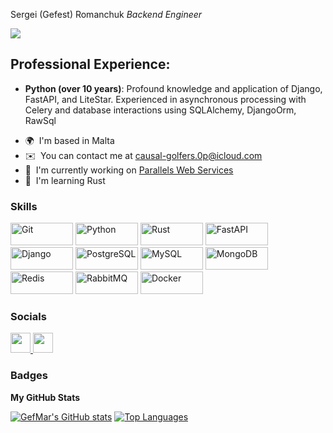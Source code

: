 Sergei (Gefest) Romanchuk *Backend Engineer*

<a href="https://www.github.com/GefMar" target="_blank" rel="noreferrer"><img src="https://img.shields.io/github/followers/GefMar?logo=github&style=for-the-badge&color=0891b2&labelColor=1c1917" /></a>

## Professional Experience:  
- **Python (over 10 years)**: Profound knowledge and application of Django, FastAPI, and LiteStar. 
  Experienced in asynchronous processing with Celery and database interactions using SQLAlchemy, DjangoOrm, RawSql
  
* 🌍  I'm based in Malta  
* ✉️  You can contact me at [causal-golfers.0p@icloud.com](mailto:causal-golfers.0p@icloud.com)  
* 🚀  I'm currently working on [Parallels Web Services](http://www.parallels.com/eu/)  
* 🧠  I'm learning Rust



### Skills  

<p align="left"> 
<a href="https://git-scm.com/" target="_blank" rel="noreferrer"><img src="https://img.shields.io/badge/Git-F05032?style=for-the-badge&logo=git&logoColor=white" width="100" height="36" alt="Git" /></a>
<a href="https://www.python.org/" target="_blank" rel="noreferrer"><img src="https://img.shields.io/badge/Python-3776AB?style=for-the-badge&logo=python&logoColor=white" width="100" height="36" alt="Python" /></a>
<a href="https://www.rust-lang.org/" target="_blank" rel="noreferrer"><img src="https://img.shields.io/badge/Rust-000000?style=for-the-badge&logo=rust&logoColor=white" width="100" height="36" alt="Rust" /></a>
<a href="https://fastapi.tiangolo.com/" target="_blank" rel="noreferrer"><img src="https://img.shields.io/badge/FastAPI-009688?style=for-the-badge&logo=fastapi&logoColor=white" width="100" height="36" alt="FastAPI" /></a>
<a href="https://www.djangoproject.com/" target="_blank" rel="noreferrer"><img src="https://img.shields.io/badge/Django-092E20?style=for-the-badge&logo=django&logoColor=white" width="100" height="36" alt="Django" /></a>
<a href="https://www.postgresql.org/" target="_blank" rel="noreferrer"><img src="https://img.shields.io/badge/PostgreSQL-336791?style=for-the-badge&logo=postgresql&logoColor=white" width="100" height="36" alt="PostgreSQL" /></a>
<a href="https://www.mysql.com/" target="_blank" rel="noreferrer"><img src="https://img.shields.io/badge/MySQL-4479A1?style=for-the-badge&logo=mysql&logoColor=white" width="100" height="36" alt="MySQL" /></a>
<a href="https://www.mongodb.com/" target="_blank" rel="noreferrer"><img src="https://img.shields.io/badge/MongoDB-47A248?style=for-the-badge&logo=mongodb&logoColor=white" width="100" height="36" alt="MongoDB" /></a>
<a href="https://redis.io/" target="_blank" rel="noreferrer"><img src="https://img.shields.io/badge/Redis-DC382D?style=for-the-badge&logo=redis&logoColor=white" width="100" height="36" alt="Redis" /></a>
<a href="https://www.rabbitmq.com/" target="_blank" rel="noreferrer"><img src="https://img.shields.io/badge/RabbitMQ-FF6600?style=for-the-badge&logo=rabbitmq&logoColor=white" width="100" height="36" alt="RabbitMQ" /></a>
<a href="https://www.docker.com/" target="_blank" rel="noreferrer"><img src="https://img.shields.io/badge/Docker-2496ED?style=for-the-badge&logo=docker&logoColor=white" width="100" height="36" alt="Docker" /></a>
</p>

### Socials  
<p align="left"> 
<a href="https://www.github.com/GefMar" target="_blank" rel="noreferrer"> 
<img src="https://raw.githubusercontent.com/danielcranney/readme-generator/main/public/icons/socials/github.svg" width="32" height="32" /> 
</a> 
<a href="https://www.linkedin.com/in/romserg/" target="_blank" rel="noreferrer"> 
<img src="https://raw.githubusercontent.com/danielcranney/readme-generator/main/public/icons/socials/linkedin.svg" width="32" height="32" /> 
</a>
</p>

### Badges

<b>My GitHub Stats</b>

<a href="http://www.github.com/GefMar"><img src="https://github-readme-stats.vercel.app/api?username=GefMar&show_icons=true&hide=&count_private=true&title_color=0891b2&text_color=ffffff&icon_color=0891b2&bg_color=1c1917&hide_border=true&show_icons=true" alt="GefMar's GitHub stats" /></a>
<a href="https://github.com/GefMar" align="left"><img src="https://github-readme-stats.vercel.app/api/top-langs/?username=GefMar&langs_count=10&title_color=0891b2&text_color=ffffff&icon_color=0891b2&bg_color=1c1917&hide_border=true&locale=en&custom_title=Top%20%Languages" alt="Top Languages" /></a>
